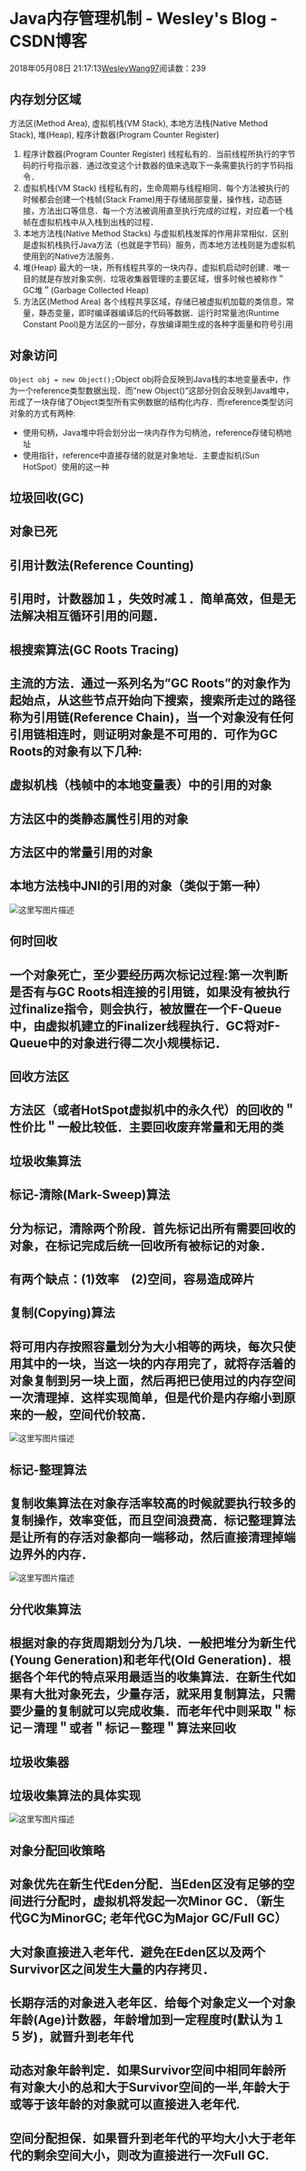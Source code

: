 
# Java内存管理机制 - Wesley's Blog - CSDN博客


2018年05月08日 21:17:13[WesleyWang97](https://me.csdn.net/yinanmo5569)阅读数：239


## 内存划分区域
方法区(Method Area), 虚拟机栈(VM Stack), 本地方法栈(Native Method Stack), 堆(Heap), 程序计数器(Program Counter Register)
1. 程序计数器(Program Counter Register)
线程私有的．当前线程所执行的字节码的行号指示器．通过改变这个计数器的值来选取下一条需要执行的字节码指令．
2. 虚拟机栈(VM Stack)
线程私有的，生命周期与线程相同．每个方法被执行的时候都会创建一个栈帧(Stack Frame)用于存储局部变量，操作栈，动态链接，方法出口等信息．每一个方法被调用直至执行完成的过程，对应着一个栈帧在虚拟机栈中从入栈到出栈的过程．
3. 本地方法栈(Native Method Stacks)
与虚拟机栈发挥的作用非常相似．区别是虚拟机栈执行Java方法（也就是字节码）服务，而本地方法栈则是为虚拟机使用到的Native方法服务．
4. 堆(Heap)
最大的一块，所有线程共享的一块内存，虚拟机启动时创建．唯一目的就是存放对象实例．垃圾收集器管理的主要区域，很多时候也被称作＂GC堆＂(Garbage Collected Heap)
5. 方法区(Method Area)
各个线程共享区域，存储已被虚拟机加载的类信息，常量，静态变量，即时编译器编译后的代码等数据．运行时常量池(Runtime Constant Pool)是方法区的一部分，存放编译期生成的各种字面量和符号引用
## 对象访问
`Object obj = new Object();`Object obj将会反映到Java栈的本地变量表中，作为一个reference类型数据出现．而”new Object()”这部分则会反映到Java堆中，形成了一块存储了Object类型所有实例数据的结构化内存．而reference类型访问对象的方式有两种:
- 使用句柄，Java堆中将会划分出一块内存作为句柄池，reference存储句柄地址
- 使用指针，reference中直接存储的就是对象地址．主要虚拟机(Sun HotSpot）使用的这一种
## 垃圾回收(GC)
## 对象已死
## 引用计数法(Reference Counting)
## 引用时，计数器加１，失效时减１．简单高效，但是无法解决相互循环引用的问题．
## 根搜索算法(GC Roots Tracing)
## 主流的方法．通过一系列名为”GC Roots”的对象作为起始点，从这些节点开始向下搜索，搜索所走过的路径称为引用链(Reference Chain)，当一个对象没有任何引用链相连时，则证明对象是不可用的．可作为GC Roots的对象有以下几种:
## 虚拟机栈（栈帧中的本地变量表）中的引用的对象
## 方法区中的类静态属性引用的对象
## 方法区中的常量引用的对象
## 本地方法栈中JNI的引用的对象（类似于第一种）
![这里写图片描述](https://img-blog.csdn.net/2018050821152871?watermark/2/text/aHR0cHM6Ly9ibG9nLmNzZG4ubmV0L3lpbmFubW81NTY5/font/5a6L5L2T/fontsize/400/fill/I0JBQkFCMA==/dissolve/70)

## 何时回收
## 一个对象死亡，至少要经历两次标记过程:第一次判断是否有与GC Roots相连接的引用链，如果没有被执行过finalize指令，则会执行，被放置在一个F-Queue中，由虚拟机建立的Finalizer线程执行．GC将对F-Queue中的对象进行得二次小规模标记．
## 回收方法区
## 方法区（或者HotSpot虚拟机中的永久代）的回收的＂性价比＂一般比较低．主要回收废弃常量和无用的类
## 垃圾收集算法
## 标记-清除(Mark-Sweep)算法
## 分为标记，清除两个阶段．首先标记出所有需要回收的对象，在标记完成后统一回收所有被标记的对象．
## 有两个缺点：(1)效率　(2)空间，容易造成碎片

## 复制(Copying)算法
## 将可用内存按照容量划分为大小相等的两块，每次只使用其中的一块，当这一块的内存用完了，就将存活着的对象复制到另一块上面，然后再把已使用过的内存空间一次清理掉．这样实现简单，但是代价是内存缩小到原来的一般，空间代价较高．
![这里写图片描述](https://img-blog.csdn.net/20180508211541545?watermark/2/text/aHR0cHM6Ly9ibG9nLmNzZG4ubmV0L3lpbmFubW81NTY5/font/5a6L5L2T/fontsize/400/fill/I0JBQkFCMA==/dissolve/70)
## 标记-整理算法
## 复制收集算法在对象存活率较高的时候就要执行较多的复制操作，效率变低，而且空间浪费高．标记整理算法是让所有的存活对象都向一端移动，然后直接清理掉端边界外的内存．
![这里写图片描述](https://img-blog.csdn.net/20180508211600627?watermark/2/text/aHR0cHM6Ly9ibG9nLmNzZG4ubmV0L3lpbmFubW81NTY5/font/5a6L5L2T/fontsize/400/fill/I0JBQkFCMA==/dissolve/70)
## 分代收集算法
## 根据对象的存货周期划分为几块．一般把堆分为新生代(Young Generation)和老年代(Old Generation)．根据各个年代的特点采用最适当的收集算法．在新生代如果有大批对象死去，少量存活，就采用复制算法，只需要少量的复制就可以完成收集．而老年代中则采取＂标记－清理＂或者＂标记－整理＂算法来回收
## 垃圾收集器
## 垃圾收集算法的具体实现
![这里写图片描述](https://img-blog.csdn.net/20180508211626581?watermark/2/text/aHR0cHM6Ly9ibG9nLmNzZG4ubmV0L3lpbmFubW81NTY5/font/5a6L5L2T/fontsize/400/fill/I0JBQkFCMA==/dissolve/70)
## 对象分配回收策略
## 对象优先在新生代Eden分配．当Eden区没有足够的空间进行分配时，虚拟机将发起一次Minor GC．（新生代GC为MinorGC; 老年代GC为Major GC/Full GC）
## 大对象直接进入老年代．避免在Eden区以及两个Survivor区之间发生大量的内存拷贝．
## 长期存活的对象进入老年区．给每个对象定义一个对象年龄(Age)计数器，年龄增加到一定程度时(默认为１５岁)，就晋升到老年代
## 动态对象年龄判定．如果Survivor空间中相同年龄所有对象大小的总和大于Survivor空间的一半,年龄大于或等于该年龄的对象就可以直接进入老年代.
## 空间分配担保．如果晋升到老年代的平均大小大于老年代的剩余空间大小，则改为直接进行一次Full GC.

